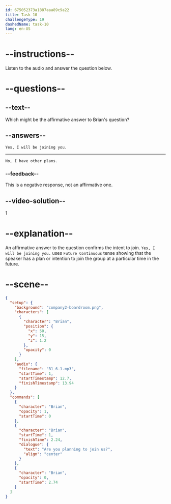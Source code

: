 ```yaml
---
id: 675052373a1887aaa89c9a22
title: Task 10
challengeType: 19
dashedName: task-10
lang: en-US
---
```


<!-- SPEAKING -->

<!-- (Audio) Brian: Are you planning to join us? -->

# --instructions--

Listen to the audio and answer the question below.

# --questions--

## --text--

Which might be the affirmative answer to Brian's question?

## --answers--

`Yes, I will be joining you.`

---

`No, I have other plans.`

### --feedback--

This is a negative response, not an affirmative one.

## --video-solution--

1

# --explanation--

An affirmative answer to the question confirms the intent to join. `Yes, I will be joining you.` uses `Future Continuous` tense showing that the speaker has a plan or intention to join the group at a particular time in the future.

# --scene--

```json
{
  "setup": {
    "background": "company2-boardroom.png",
    "characters": [
      {
        "character": "Brian",
        "position": {
          "x": 50,
          "y": 15,
          "z": 1.2
        },
        "opacity": 0
      }
    ],
    "audio": {
      "filename": "B1_6-1.mp3",
      "startTime": 1,
      "startTimestamp": 12.7,
      "finishTimestamp": 13.94
    }
  },
  "commands": [
    {
      "character": "Brian",
      "opacity": 1,
      "startTime": 0
    },
    {
      "character": "Brian",
      "startTime": 1,
      "finishTime": 2.24,
      "dialogue": {
        "text": "Are you planning to join us?",
        "align": "center"
      }
    },
    {
      "character": "Brian",
      "opacity": 0,
      "startTime": 2.74
    }
  ]
}
```
